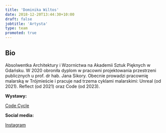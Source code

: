 ```yaml
---
title: 'Dominika Wiltos'
date: 2018-12-20T13:44:30+10:00
draft: false
jobtitle: 'Artysta'
type: team
promoted: true
---
```


## Bio

Absolwentka Architektury i Wzornictwa na Akademii Sztuk Pięknych w Gdańsku. W 2020 obroniła dyplom w pracowni projektowania przestrzeni publicznych u prof. dr hab. Jana Sikory. Obecnie prowadzi pracownię malarską w Trójmieście i pracuje nad trzema cyklami malarskimi: Unreal (od 2021). Reflect (od 2021) oraz Code (od 2023).

**Wystawy:**

[Code Cycle](/wystawy/code-cycle)

**Social media:**

[Instagram](https://www.instagram.com/dominika.wiltos/)
